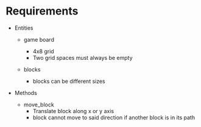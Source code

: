 # Requirements


- Entities
    - game board
        - 4x8 grid
        - Two grid spaces must always be empty
        
    - blocks
        - blocks can be different sizes

    

-  Methods
    - move_block
        - Translate block along x or y axis
        - block cannot move to said direction if another block is in its path

